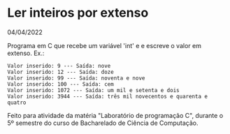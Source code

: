 # Ler inteiros por extenso
04/04/2022

Programa em C que recebe um variável 'int' e e escreve o valor em extenso.
Ex.:
```
Valor inserido: 9 --- Saída: nove
Valor inserido: 12 --- Saída: doze
Valor inserido: 99 --- Saída: noventa e nove
Valor inserido: 100 --- Saída: cem
Valor inserido: 1072 --- Saída: um mil e setenta e dois
Valor inserido: 3944 --- Saída: três mil novecentos e quarenta e quatro
```
Feito para atividade da matéria "Laboratório de programação C", durante o 5º semestre do curso de Bacharelado de Ciência de Computação.

